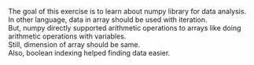 The goal of this exercise is to learn about numpy library for data analysis.  
In other language, data in array should be used with iteration.  
But, numpy directly supported arithmetic operations to arrays like doing arithmetic operations with variables.  
Still, dimension of array should be same.  
Also, boolean indexing helped finding data easier.  
